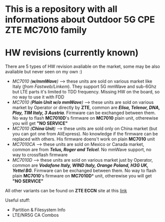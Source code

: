 # This is a repository with all informations about Outdoor 5G CPE ZTE MC7010 family

# HW revisions (currently known)
There are 5 types of HW revision avaliable on the market, some may be also avaliable but never seen on my own :)

- *MC7010 (***w/mmWave***)* --> these units are sold on various market like Italy (*from Fastweb/Linkem*). They support 5G mmWave and sub-6Ghz but LTE parts it's limited to TDD frequency. Missing HW on the board, so no way to use it with FDD
- *MC7010 (***Plain Unit w/o mmWave***)* --> these units are sold on various market by Operator or directly by **ZTE**, common are ***Elisa, Telenor, DNA, Play, TIM Italy, 3 Austria***. Firmware can be exchanged between them. No way to flash **MC7010D**'s firmware on **MC7010** plain unit, otherewise you will get **"NO SERVICE"**
- *MC7010 (***China Unit***)* --> these units are sold only on China market (but you can got one from AliExpress). No knowledge if the firmware can be replaced with others. His firmware doens't work on plain **MC7010** unit
- *MC7010CA* --> these units are sold on Mexico or Canada market, common are from ***Telus, Roger and Telcel***. No mmWave support, no way to crossflash firmware
- *MC7010D* --> these units are sold on various market just by Operator, common are ***Vodafone Italy, WIND Italy, Orange Poland, H3G UK, Yettel BG***. Firmware can be exchanged between them. No way to flash plain **MC7010**'s firmware on **MC7010D*** unit, otherewise you will get **"NO SERVICE"**

All other variants can be found on **ZTE ECCN** site at this [link](https://www.zte.com.cn/global/about/eccn.html)

Useful stuff:

- Partition & Filesystem Info
- LTE/NR5G CA Combos 



